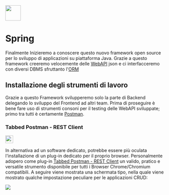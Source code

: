 <img src="https://spring.io/favicon.svg" height="48px"/>

# Spring

Finalmente Inizieremo a conoscere questo nuovo framework open source per lo sviluppo di applicazioni su piattaforma Java.
Grazie a questo framework creeremo velocemente delle [WebAPI](https://en.wikipedia.org/wiki/Web_API) json e ci interfacceremo con diversi DBMS sfruttanto l'[ORM](https://it.wikipedia.org/wiki/Object-relational_mapping)

## Installazione degli strumenti di lavoro

Grazie a questo Framework svilupperemo solo la parte di Backend delegando lo sviluppo del Frontend ad altri team.
Prima di proseguire è bene fare uso di strumenti consoni per il testing delle WebAPI sviluppate; primo tra tutti è certamente [Postman](https://www.postman.com).

### Tabbed Postman - REST Client

<img src="https://github.com/oznu/postman-chrome-extension-legacy/blob/master/chrome/icon_48.png" height="24px"/>

In alternativa ad un software dedicato, potrebbe essere più oculata l'installazione di un plug-in dedicato per il proprio browser.
Personalmente adopero come plug-in [Tabbed Postman - REST Client](https://chrome.google.com/webstore/detail/tabbed-postman-rest-clien/coohjcphdfgbiolnekdpbcijmhambjff)
un valido, pratico e versatile strumento disponibile per tutti i Browser Chrome/Chromium compatibili.
A seguire viene mostrata una schermata tipo, nella quale viene mostrato qualche impostazione peculiare per le applicazioni CRUD:

<img src="./spring/Notes.png"/>